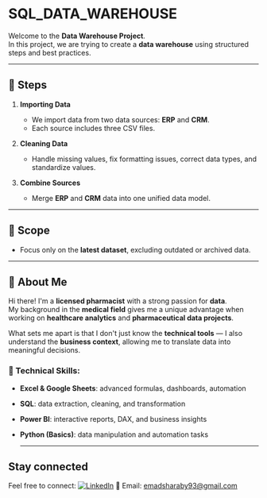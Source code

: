 # SQL_DATA_WAREHOUSE

Welcome to the **Data Warehouse Project**.  
In this project, we are trying to create a **data warehouse** using structured steps and best practices.

---

## 🚀 Steps

1. **Importing Data**  
   - We import data from two data sources: **ERP** and **CRM**.  
   - Each source includes three CSV files.

2. **Cleaning Data**  
   - Handle missing values, fix formatting issues, correct data types, and standardize values.

3. **Combine Sources**  
   - Merge **ERP** and **CRM** data into one unified data model.

---

## 🎯 Scope

- Focus only on the **latest dataset**, excluding outdated or archived data.


---
## 👋 About Me

Hi there! I'm a **licensed pharmacist** with a strong passion for **data**.  
My background in the **medical field** gives me a unique advantage when working on **healthcare analytics** and **pharmaceutical data projects**.

What sets me apart is that I don't just know the **technical tools** — I also understand the **business context**, allowing me to translate data into meaningful decisions.

### 🔧 Technical Skills:
- **Excel & Google Sheets**: advanced formulas, dashboards, automation  
- **SQL**: data extraction, cleaning, and transformation  
- **Power BI**: interactive reports, DAX, and business insights  
- **Python (Basics)**: data manipulation and automation tasks

  ---

## Stay connected
Feel free to connect:
[![LinkedIn](https://img.shields.io/badge/LinkedIn-Profile-blue?logo=linkedin)](https://www.linkedin.com/in/emad-sharaby)
📧 Email: emadsharaby93@gmail.com


